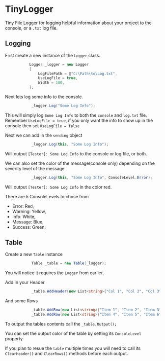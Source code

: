 # TinyLogger
 Tiny File Logger for logging helpful information about your project to the console, or a `.txt` log file.
 
 ## Logging
 
 First create a new instance of the `Logger` class.
 

 ```csharp 
            Logger _logger = new Logger
            {
                LogFilePath = @"C:\Path\to\Log.txt",
                UseLogFile = true,
                Width = 100,
            };
```
 
 Next lets log some info to the console.
 
 ```csharp
             _logger.Log("Some Log Info");
```

This will simply log `Some Log Info` to both the `console` and `log.txt` file. Remember `UseLogFile = true`, if you only want the info to show up in the console then set `UseLogFile = false`

Next we can add in the `sending` object

 ```csharp
             _logger.Log(this, "Some Log Info");
```

Will output `[Tester]: Some Log Info` to the console or log file, or both.

We can also set the color of the message(console only) depending on the severity level of the message

```csharp
            _logger.Log(this, "Some Log Info", ConsoleLevel.Error);
```
Will output `[Tester]: Some Log Info` in the color red.

There are 5 ConsoleLevels to chose from
* Error: Red,
* Warning: Yellow,
* Info: White,
* Message: Blue,
* Success: Green,



## Table

Create a new `Table` instance

```csharp
            Table _table = new Table(_logger);
```
You will notice it requires the `Logger` from earlier.



Add in your Header
```csharp
            _table.AddHeader(new List<string>{"Col 1", "Col 2", "Col 3"});
```
And some Rows
```csharp
            _table.AddRow(new List<string>{"Item 1", "Item 2", "Item 3"});
            _table.AddRow(new List<string>{"Item 4", "Item 5", "Item 6"});
```
To output the tables contents call the `_table.Output();`

You can set the output color of the table by setting its `ConsoleLevel` property.

If you plan to resue the `table` multiple times you will need to call its `ClearHeader()` and `ClearRows()` methods before each output.


